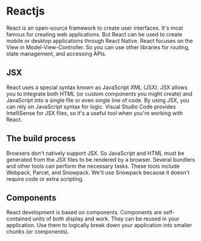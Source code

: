 # Reactjs
React is an open-source framework to create user interfaces. It's most famous for creating web applications. But React can be used to create mobile or desktop applications through React Native. React focuses on the View in Model-View-Controller. So you can use other libraries for routing, state management, and accessing APIs.

## JSX
React uses a special syntax known as JavaScript XML (JSX). JSX allows you to integrate both HTML (or custom components you might create) and JavaScript into a single file or even single line of code. By using JSX, you can rely on JavaScript syntax for logic. Visual Studio Code provides IntelliSense for JSX files, so it's a useful tool when you're working with React.

## The build process
Browsers don't natively support JSX. So JavaScript and HTML must be generated from the JSX files to be rendered by a browser. Several bundlers and other tools can perform the necessary tasks. These tools include Webpack, Parcel, and Snowpack. We'll use Snowpack because it doesn't require code or extra scripting.

## Components
React development is based on components. Components are self-contained units of both display and work. They can be reused in your application. Use them to logically break down your application into smaller chunks (or components).
